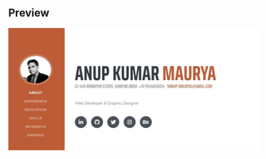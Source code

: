 
## Preview
[![GitHub license](https://github.com/Anup-maurya/myresume/blob/master/img/Resume.jpg)](https://raw.githubusercontent.com/BlackrockDigital/startbootstrap-resume/master/LICENSE)

